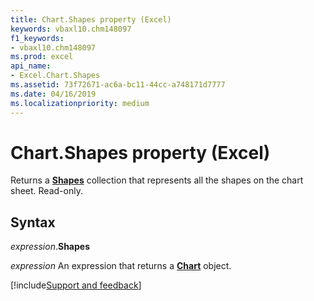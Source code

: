 ```yaml
---
title: Chart.Shapes property (Excel)
keywords: vbaxl10.chm148097
f1_keywords:
- vbaxl10.chm148097
ms.prod: excel
api_name:
- Excel.Chart.Shapes
ms.assetid: 73f72671-ac6a-bc11-44cc-a748171d7777
ms.date: 04/16/2019
ms.localizationpriority: medium
---
```



# Chart.Shapes property (Excel)

Returns a **[Shapes](Excel.Shapes.md)** collection that represents all the shapes on the chart sheet. Read-only.


## Syntax

_expression_.**Shapes**

_expression_ An expression that returns a **[Chart](Excel.Chart(object).md)** object.




[!include[Support and feedback](~/includes/feedback-boilerplate.md)]